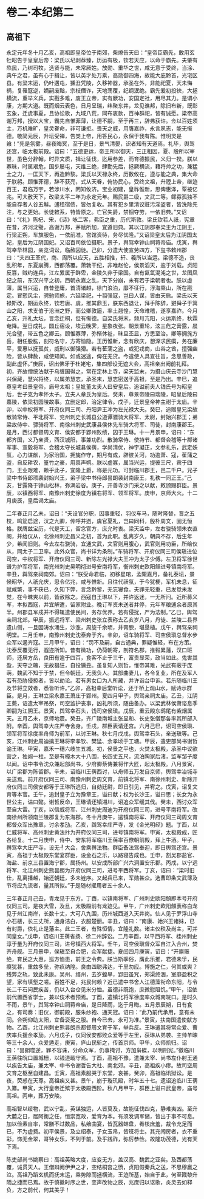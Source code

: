 # 卷二·本纪第二

## 高祖下

永定元年冬十月乙亥，高祖即皇帝位于南郊，柴燎告天曰：“皇帝臣霸先，敢用玄牡昭告于皇皇后帝：梁氏以圮剥荐臻，历运有极，钦若天应，以命于霸先。夫肇有烝民，乃树司牧，选贤与能，未常厥姓。放勋、重华之世，咸无意于受终，当涂、典午之君，虽有心于揖让，皆以英才处万乘，高勋御四海，故能大庇黔首，光宅区县。有梁末运，仍叶遘屯，獯丑凭陵，久移神器，承圣在外，非能祀夏，天未悔祸，复罹寇逆，嫡嗣废黜，宗枝僭诈，天地荡覆，纪纲泯绝。霸先爰初投袂，大拯横流，重举义兵，实戡多难，废王立帝，实有厥功，安国定社，用尽其力。是谓小康，方期大道。既而烟云表色，日月呈瑞，纬聚东井，龙见谯邦，除旧布新，既彰玄象，迁虞事夏，且协讼歌，九域八荒，同布衷款，百神群祀，皆有诚愿。梁帝高谢万邦，授以大宝，霸先自惟菲薄，让德不嗣，至于再三，辞弗获许。佥以百姓须主，万机难旷，皇灵眷命，非可谦拒。畏天之威，用膺嘉祚，永言夙志，能无惭德。敬简元辰，升坛受禅，告类上帝，用答民心，永保于我有陈。惟明灵是飨！”先是氛雾，昼夜晦冥，至于是日，景气清晏，识者知有天道焉。礼毕，舆驾还宫，临太极前殿。诏曰：“五德更运，帝王所以御天，三正相因，夏、殷所以宰世，虽色分辞翰，时异文质，揖让征伐，迄用参差，而育德振民，义归一揆。朕以寡昧，时属艰危，国步屡屯，天维三绝，肆勤先后，拯厥横流，藉将帅之功，兼猛士之力，一匡天下，再造黔黎。梁氏以天禄永终，历数攸在，遵与能之典，集大命于朕躬。顾惟菲德，辞不获亮，式从天眷，俯协民心，受终文祖，升禋上帝，继迹百王，君临万宇，若涉川水，罔知攸济。宝业初建，皇祚惟新，思俾惠泽，覃被亿兆。可大赦天下，改梁太平二年为永定元年。赐民爵二级，文武二等。鳏寡孤独不能自存者人谷五斛。逋租宿债，皆勿复收。其有犯乡里清议赃污淫盗者，皆洗除先注，与之更始。长徒敕系，特皆原之。亡官失爵，禁锢夺劳，一依旧典。”又诏曰：“《礼》陈杞、宋，《诗》咏二客，弗臣之重，历代斯敦。梁氏钦若人祇，宪章在昔，济河沈璧，高谢万邦，茅赋所加，宜遵旧典。其以江阴郡奉梁主为江阴王，行梁正朔，车旗服色，一依前准，宫馆资待，务尽优隆。”又诏梁皇太后为江阴国太妃，皇后为江阴国妃。又诏百司依位摄职。景子，舆驾幸钟山祠蒋帝庙。戊寅，舆驾幸华林园，亲览词讼，临赦囚徒。己卯，分遣大使宣劳四方，下玺书敕州郡曰：“夫四王革代，商、周所以应天，五胜相推，轩、羲所以当运。梁德不造，丧乱积年，东夏崩腾，西都荡覆。萧勃干纪，非唯赵伦，侯景滔天，逾于刘载。贞阳反篡，贼约连兵，江左累属于鲜卑，金陵久非于梁国。自有氤氲混沌之世，龙图凤纪之前，东汉兴平之初，西朝永嘉之乱，天下分崩，未有若于梁朝者也。朕以虚薄，属当兴运，自昔登庸，首清诸越，徐门浪泊，靡不征行，浮海乘山，所在戡定。冒愬风尘，骋驰师旅，六延梁祀，十翦强寇，岂曰人谋，皆由天启。梁氏以天禄斯改，期运永终，钦若唐、虞，推其鼎玉，朕东西退让，拜手陈辞，避舜子于箕山之阳，求支伯于沧洲之野，而公卿敦逼，率土翘惶，天命难稽，遂享嘉祚。今月乙亥，升礼太坛，言念迁桐，但有惭德。自梁氏将末，频月亢阳，火运斯终，秋霖奄降。翌日成礼，圆丘宿设，埃云晚霁，星象夜张。朝景重轮，泫三危之膏露，晨光合璧，带五色之卿云。顾惟寡薄，弥惭休祉，昧旦丕显，方思至治。卿等拥旄方岳，相任股肱，剖符名守，方寄恤隐。王历惟新，念有欣庆，想深求民瘼，务在廉平，爱惠以抚孤贫，威刑以御强猾。若有萑蒲之盗，或犯戎商，山谷之酋，擅强幽险，皆从肆赦，咸使知闻。如或迷途，俾在无贷。今遣使人具宣往旨，念思善政，副此虚怀。”庚辰，诏出佛牙于杜姥宅，集四部设无遮大会，高祖亲出阙前礼拜。初，齐故僧统法献于乌缠国得之，常在定林上寺，梁天监末，为摄山庆云寺沙门慧兴保藏，慧兴将终，以属弟慧志，承圣末，慧志密送于高祖，至是乃出。辛巳，追尊皇考曰景皇帝，庙号太祖；皇妣董太夫人曰安皇后。追谥前夫人钱氏号为昭皇后，世子克为孝怀太子。立夫人章氏为皇后。癸未，尊景帝陵曰瑞陵，昭皇后陵曰嘉陵，依梁初园陵故事。立删定郎，治定律令。戊子，迁景皇帝神主祔于太庙。辛卯，以中权将军、开府仪同三司、丹阳尹王冲为左光禄大夫。癸巳，追赠皇兄梁故散骑常侍、平北将军、兖州刺史长城县公道谭骠骑大将军、太尉，封始兴郡王；弟梁故侍中、骠骑将军、南徐州刺史武康县侯休先车骑大将军、司徒，封南康郡王。是月，西讨都督周文育、侯安都于郢州败绩，囚于王琳。十一月景申，诏曰：“东都齐国，义乃亲贤，西汉城阳，事兼功烈。散骑常侍、使持节、都督会稽等十郡诸军事、宣毅将军、会稽太守长城县侯蒨，学尚清优，神宇凝正，文参礼乐，武定妖氛，心力谋猷，为家治国，拥旄作守，期月有成，辟彼关河，功逾萧、寇，萑蒲之盗，自反耕农，篁竹之豪，用禀声朔。朕以虚寡，属当兴运，提彼三尺，宾于四门，王业艰难，赖乎此子，宜隆上爵，称是元功。可封临川郡王，邑二千户。兄子梁中书侍郎顼袭封始兴王，弟子梁中书侍郎昙朗袭封南康王，礼秩一同正王。”己亥，甘露降于钟山松林，弥满岩谷。庚子，开善寺沙门采之以献，敕颁赐群臣。景辰，以镇西将军、南豫州刺史徐度为镇右将军、领军将军。庚申，京师大火。十二月庚辰，皇后谒太庙。

二年春正月乙未，诏曰：“夫设官分职，因事重轻，羽仪车马，随时隆替，晋之五校，鸣笳启途，汉之九卿，传呼并迾，虞官夏礼，岂曰同科，殷朴周文，固无恒格。朕膺兹宝历，代是天工，留念官方，庶允时衷。梁天监中，左右骁骑领朱衣直阁，并给仪从，北徐州刺史昌义之初，首为此职。乱离岁久，朝典不存，后生年少，希闻旧则。今去左右骁骑，宜通文武，文官则用腹心，武官则用功臣，所给仪从，同太子二卫率。此外众官，尚书详为条制。”车骑将军、开府仪同三司侯瑱进位司空，中权将军、开府仪同三司、新除左光禄大夫王冲为太子少傅。左卫将军徐世谱为护军将军，南兖州刺史吴明彻进号安南将军，衡州刺史欧阳頠进号镇南将军。辛丑，舆驾亲祠南郊。诏曰：“朕受命君临，初移星琯，孟陬嘉月，备礼泰坛，景候昭华，人祇允庆，思令亿兆，咸与惟新。且往代祅氛，于今犹梗，军机未息，征赋咸繁，事不获已，久知下弊，言念黔黎，无忘寝食。夫罪无轻重，已发觉未发觉，在今昧爽以前，皆赦除之。西寇自王琳以下，并许返迷，一无所问。近所募义军，本拟西寇，并宜解遣，留家附业。晚订军资未送者并停，元年军粮逋余者原其半。州郡县军戍并不得辄遣使民间，务存优养。若有侵扰，严为法制。”乙巳，舆驾亲祠北郊。甲辰，振远将军、梁州刺史张立表称去乙亥岁八月，丹徒、兰陵二县界遗山侧，一旦因涛水涌生，沙涨，周旋千余顷，并膏腴，堪垦植。戊午，舆驾亲祠明堂。二月壬申，南豫州刺史沈泰奔于齐。辛卯，诏车骑将军、司空侯瑱总督水步众军以遏齐寇。三月甲午，诏曰：“罚不及嗣，自古通典，罪疑惟轻，布在方策。沈泰反覆无行，遐迩所知。昔有微功，仍荷朝寄，剖符名郡，推毂累藩，汉口班师，还居方岳，良田有逾于四百，食客不止于三千，富贵显荣，政当如此。鬼害其盈，天夺之魄，无故猖狂，自投獯丑。虽复知人则哲，惟帝其难，光武有蔽于庞萌，魏武不知于于禁，但令朝廷，无我负人。其部曲妻儿，各令复业，所在及军人若有恐胁侵掠者，皆以劫论。若有男女口为人所藏，并许诣台申诉。若乐随临川王及节将立效者，悉皆听许。”乙卯，高祖幸后堂听讼，还于桥上观山水，赋诗示群臣。是月，王琳立梁永嘉王萧庄于郢州。夏四月甲子，舆驾亲祠太庙。乙丑，江阴王薨，诏遣太宰吊祭，司空监护丧事，凶礼所须，随由备办。以梁武林侯萧谘息季卿嗣为江阴王。景寅，舆驾幸石头，饯司空侯瑱。戊辰，重云殿东鸱尾有紫烟属天。五月乙未，京师地震。癸丑，齐广陵南城主张显和、长史张僧那各率其所部入附。辛酉，舆驾幸大庄严寺舍身。壬戌，群臣表请还宫。六月己巳，诏司空侯瑱、领军将军徐度率舟师为前军，以讨王琳。秋七月戊戌，舆驾幸石头，亲送瑱等。己亥，江州刺史周迪擒王琳将李孝钦、樊猛、余孝顷于工塘。甲辰，遣吏部尚书谢哲谕王琳。甲寅，嘉禾一穗六岐生五城。初，侯景之平也，火焚太极殿，承圣中议欲营之，独阙一柱，至是有樟木大十八围，长四丈五尺，流泊陶家后渚，监军邹子度以闻。诏中书令沈众兼起部尚书，少府卿蔡俦兼将作大匠，起太极殿。八月景寅，以广梁郡为陈留郡。辛未，诏临川王蒨西讨，以舟师五万发自京师，舆驾幸冶城寺亲送焉。前开府仪同三司、南豫州刺史周文育，前镇北将军、南徐州刺史、新除开府仪同三司侯安都等于王琳所逃归，自劾廷尉，即日引见，并宥之。戊寅，诏复文育等本官。壬午，追封皇子立为豫章王，谥曰献；权为长沙王，谥曰思；长女为永世公主，谥曰懿。谢哲反命，王琳请还镇湘川，诏追众军缓其伐。癸未，西讨众军至自大雷。丁亥，以信威将军、江州刺史周迪为开府仪同三司，进号平南将军。改南徐州所领南兰陵郡复为东海郡。冬十月庚午，遣镇南将军、开府仪同三司周文育都督众军出豫章，讨余孝劢。乙亥，舆驾幸庄严寺，发《金光明经》题。丁酉，以仁威将军、高州刺史黄法抃为开府仪同三司，进号镇南将军。甲寅，太极殿成，匠各给复。十二月庚申，侍中、安东将军临川王蒨率百僚朝前殿，拜上牛酒。甲子，舆驾幸大庄严寺，设无┦大会，舍乘舆法物。群臣备法驾奉迎，即日舆驾还宫。景寅，高祖于太极殿东堂宴群臣，设金石之乐，以路寝告成也。壬申，割吴郡盐官、海盐、前京三县置海宁郡，属扬州。以安成所部广兴六洞置安乐郡。丙戌，以宁远将军、北江州刺史熊昙朗为开府仪同三司，进号平西将军。丁亥，诏曰：“梁时旧仕，乱离播越，始还朝廷，多未铨序。又起兵已来，军勋甚众。选曹即条文武簿及节将应九流者，量其所拟。”于是随材擢用者五十余人。

三年春正月己丑，青龙见于东方。丁酉，以镇南将军、广州刺史欧阳頠即本号开府仪同三司。是夜大雪，及旦，太极殿前有龙迹见。甲午，广州刺史欧阳頠表称白龙见于州江南岸，长数十丈，大可八九围，历州城西道入天井岗。仙人见于罗浮山寺小石楼，长三丈所，通身洁白，衣服楚丽。辛丑，诏曰：“南康、始兴王诸妹，已有封爵，依礼止是藩主。此二王者，有殊恒情，宜隆礼数。诸主仪秩及尚主，可并同皇女。”戊申，诏临川王蒨省扬、徐二州辞讼。二月辛酉，以平西将军、桂州刺史淳于量为开府仪同三司，进号镇西大将军。壬午，司空侯瑱督众军自江入合州，焚齐舟舰。三月景申，侯瑱至自合肥，众军献捷。夏闰四月庚寅，诏曰：“开廪赈绝，育民之大惠，巡方恤患，前王之令典。朕当斯季俗，膺此乐推，君德未孚，民瘼犹甚，重兹多垒，弥疚纳隍。良由四聪弗达，千里勿应。博施之仁，何其或爽？残弊之轨，致此未康。吴州、缙州，去岁蝗旱，郢田虽咒，郑渠终涸，室靡盈积之望，家有填壑之嗟。百姓不足，兆民何赖？近已遣中书舍人江德藻衔命东阳，与令长二千石问民疾苦，仍以入台仓见米分恤。虽德非既饱，庶微慰阻饥。”甲午，诏依前代置西省学士，兼以伎术者预焉。丁酉，遣镇北将军徐度率众城南皖口。是时久不雨，景午，舆驾幸钟山祠蒋帝庙，是日降雨，迄于月晦。五月景辰朔，日有食之，有司奏：旧仪，御前殿，服朱纱袍、通天冠。诏曰：“此乃前代承用，意有未同。合朔仰助太阳，宜备衮冕之服。自今已去，永可为准。”景寅，扶南国遣使献方物。乙酉，北江州刺史熊昙朗杀都督周文育于军，举兵反。王琳遣其将常众爱、曹庆率兵援余孝劢。六月戊子，仪同侯安都败众爱等于左里，获琳从弟袭、主帅羊暕等三十余人，众爱遁走，庚寅，庐山民斩之，传首京师。甲午，众师凯归。诏曰：“昙朗噬逆，罪不容诛，分命众军，仍事掩讨，方加枭磔，以明刑宪。”徵临川王蒨往皖口置城栅，以钱道戢守焉。丁酉，高祖不豫，遣兼太宰、尚书左仆射王通以疾告太庙，兼太宰、中书令谢哲告大社、南北郊。辛丑，高祖疾小瘳。故司空周文育之柩至自建昌。壬寅，高祖素服哭于东堂，哀甚。癸卯，高祖临讯狱讼。是夜，荧惑在天尊。高祖疾又甚。景午，崩于璇玑殿，时年五十七。遗诏追临川王蒨入纂。甲寅，大行皇帝迁殡于太极殿西阶。秋八月甲午，群臣上谥曰武皇帝，庙号高祖。丙申，葬万安陵。

高祖智以绥物，武以宁乱，英谋独运，人皆莫及，故能征伐四克，静难夷凶。至升大麓之日，居阿衡之任，恒崇宽政，爱育为本。有须发调军储，皆出于事不可息。加以俭素自率，常膳不过数品，私飨曲宴，皆瓦器蚌盘，肴核庶羞，裁令充足而已，不为虚费。初平侯景，及立绍泰，子女玉帛，皆班将士。其充闱房者，衣不重彩，饰无金翠，哥钟女乐，不列于前。及乎践祚，弥厉恭俭。故隆功茂德，光有天下焉。

陈吏部尚书姚察曰：高祖英略大度，应变无方，盖汉高、魏武之亚矣。及西都荡覆，诚贯天人。王僧辩阙伊尹之才，空结桐宫之愤，贞阳假秦兵之送，不思穆嬴之泣。高祖乃蹈玄机而抚末运，乘势隙而拯横流，王迹所基，始自于此，何至戡黎升陑之捷而已焉。故于慎徽时序之世，变声改物之辰，兆庶归以讴歌，炎灵去如释负，方之前代，何其美乎！

